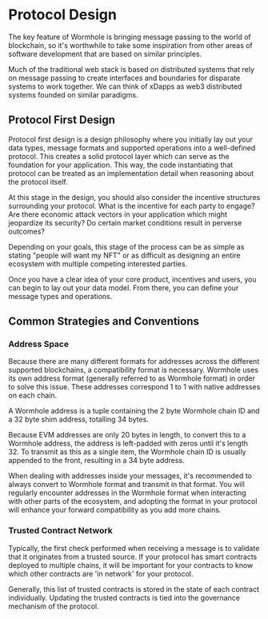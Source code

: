 # Protocol Design

The key feature of Wormhole is bringing message passing to the world of blockchain, so it's worthwhile to take some inspiration from other areas of software development that are based on similar principles.

Much of the traditional web stack is based on distributed systems that rely on message passing to create interfaces and boundaries for disparate systems to work together. We can think of xDapps as web3 distributed systems founded on similar paradigms.

## Protocol First Design

Protocol first design is a design philosophy where you initially lay out your data types, message formats and supported operations into a well-defined protocol. This creates a solid protocol layer which can serve as the foundation for your application. This way, the code instantiating that protocol can be treated as an implementation detail when reasoning about the protocol itself.

At this stage in the design, you should also consider the incentive structures surrounding your protocol. What is the incentive for each party to engage? Are there economic attack vectors in your application which might jeopardize its security? Do certain market conditions result in perverse outcomes? 

Depending on your goals, this stage of the process can be as simple as stating "people will want my NFT" or as difficult as designing an entire ecosystem with multiple competing interested parties. 

Once you have a clear idea of your core product, incentives and users, you can begin to lay out your data model. From there, you can define your message types and operations.

## Common Strategies and Conventions

### Address Space

Because there are many different formats for addresses across the different supported blockchains, a compatibility format is necessary. Wormhole uses its own address format (generally referred to as Wormhole format) in order to solve this issue. These addresses correspond 1 to 1 with native addresses on each chain.

A Wormhole address is a tuple containing the 2 byte Wormhole chain ID and a 32 byte shim address, totalling 34 bytes.

Because EVM addresses are only 20 bytes in length, to convert this to a Wormhole address, the address is left-padded with zeros until it's length 32. To transmit as this as a single item, the Wormhole chain ID is usually appended to the front, resulting in a 34 byte address.

When dealing with addresses inside your messages, it's recommended to always convert to Wormhole format and transmit in that format. You will regularly encounter addresses in the Wormhole format when interacting with other parts of the ecosystem, and adopting the format in your protocol will enhance your forward compatibility as you add more chains.

### Trusted Contract Network

Typically, the first check performed when receiving a message is to validate that it originates from a trusted source. If your protocol has smart contracts deployed to multiple chains, it will be important for your contracts to know which other contracts are 'in network' for your protocol. 

Generally, this list of trusted contracts is stored in the state of each contract individually. Updating the trusted contracts is tied into the governance mechanism of the protocol.
